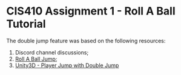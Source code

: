 # CIS410 Assignment 1 - Roll A Ball Tutorial

The double jump feature was based on the following resources:</br>
1. Discord channel discussions;
2. [Roll A Ball Jump](https://www.youtube.com/watch?v=64Cr9B3q_ls);</br>
3. [Unity3D - Player Jump with Double Jump](https://www.youtube.com/watch?v=OqTwWIoR75Y)
